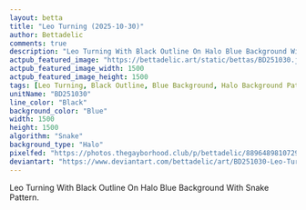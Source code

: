 ```yaml
---
layout: betta
title: "Leo Turning (2025-10-30)"
author: Bettadelic
comments: true
description: "Leo Turning With Black Outline On Halo Blue Background With Snake Pattern."
actpub_featured_image: "https://bettadelic.art/static/bettas/BD251030.jpg"
actpub_featured_image_width: 1500
actpub_featured_image_height: 1500
tags: [Leo Turning, Black Outline, Blue Background, Halo Background Pattern, Snake Pattern, October 2025]
unitName: "BD251030"
line_color: "Black"
background_color: "Blue"
width: 1500
height: 1500
algorithm: "Snake"
background_type: "Halo"
pixelfed: "https://photos.thegayborhood.club/p/bettadelic/889648981072967252"
deviantart: "https://www.deviantart.com/bettadelic/art/BD251030-Leo-Turning-2025-10-30-1258536538"
---
```


Leo Turning With Black Outline On Halo Blue Background With Snake Pattern.
